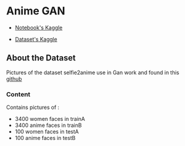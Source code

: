 # Anime GAN

- [Notebook's Kaggle](https://www.kaggle.com/d4rklucif3r/gan-anime-pytorch)

- [Dataset's Kaggle](https://www.kaggle.com/harlfoxem/housesalesprediction)

## About the Dataset

Pictures of the dataset selfie2anime use in Gan work and found in this [github](https://github.com/znxlwm/UGATIT-pytorch)

### Content

Contains pictures of :

- 3400 women faces in trainA
- 3400 anime faces in trainB
- 100 women faces in testA
- 100 anime faces in testB
